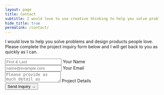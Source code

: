 ```yaml
---
layout: page
title: Contact
subtitle: I would love to use creative thinking to help you solve problems and design products people love. Please complete the project inquiry form below and I will take take a look at the details of your project as soon as I can.
hide_title: true
permalink: /contact/
---
```


<div class="no-il">
  <p>I would love to help you solve problems and design products people love. Please complete the project inquiry form below and I will get back to you as quickly as I can.</p>
</div>

<form action="https://formspree.io/hello@patdryburgh.com" method="POST">
    <div class="floating-input">
      <input type="text" name="name" placeholder="First &amp; Last" value="" onkeyup="this.setAttribute('value', this.value);" required>
      <label for="name">Your Name</label>
    </div>
    <div class="floating-input">
      <input type="email" name="_replyto" placeholder="name@example.com" value="" onkeyup="this.setAttribute('value', this.value);" required>
      <label for="_replyto">Your Email</label>
    </div>
    <div class="floating-input">
      <textarea name="project_details" placeholder="Please provide as much detail as possible." value="" onkeyup="this.setAttribute('value', this.value);" required></textarea>
      <label for="project_details">Project Details</label>
    </div>
    <input type="hidden" name="_next" value="http://patdryburgh.com/thanks/">
    <input type="text" name="_gotcha" style="display:none">
    <button type="submit" class="btn">Send Inquiry &rarr;</button>
</form>